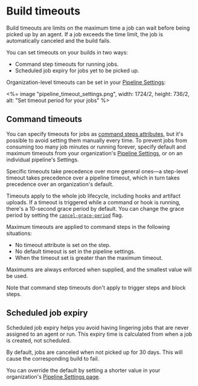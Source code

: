 # Build timeouts

Build timeouts are limits on the maximum time a job can wait before being picked up by an agent. If a job exceeds the time limit, the job is automatically canceled and the build fails.

You can set timeouts on your builds in two ways: 

- Command step timeouts for running jobs.
- Scheduled job expiry for jobs yet to be picked up.

Organization-level timeouts can be set in your [Pipeline Settings](https://buildkite.com/organizations/~/pipeline-settings):

<%= image "pipeline_timeout_settings.png", width: 1724/2, height: 736/2, alt: "Set timeout period for your jobs" %>

## Command timeouts

You can specify timeouts for jobs as [command steps attributes](/docs/pipelines/command-step#timeout_in_minutes), but it's possible to avoid setting them manually every time. To prevent jobs from consuming too many job minutes or running forever, specify default and maximum timeouts from your organization's [Pipeline Settings](https://buildkite.com/organizations/~/pipeline-settings), or on an individual pipeline's Settings.

Specific timeouts take precedence over more general ones—a step-level timeout takes precedence over a pipeline timeout, which in turn takes precedence over an organization's default.

Timeouts apply to the whole job lifecycle, including hooks and artifact uploads. If a timeout is triggered while a command or hook is running, there's a 10-second grace period by default. You can change the grace period by setting the [`cancel-grace-period`](https://buildkite.com/docs/agent/v3/configuration#cancel-grace-period) flag.

Maximum timeouts are applied to command steps in the following situations:

- No timeout attribute is set on the step.
- No default timeout is set in the pipeline settings.
- When the timeout set is greater than the maximum timeout.

Maximums are always enforced when supplied, and the smallest value will be used.

Note that command step timeouts don't apply to trigger steps and block steps.

## Scheduled job expiry

Scheduled job expiry helps you avoid having lingering jobs that are never assigned to an agent or run. This expiry time is calculated from when a job is created, not scheduled.

By default, jobs are canceled when not picked up for 30 days. This will cause the corresponding build to fail.

You can override the default by setting a shorter value in your organization's [Pipeline Settings page](https://buildkite.com/organizations/~/pipeline-settings).